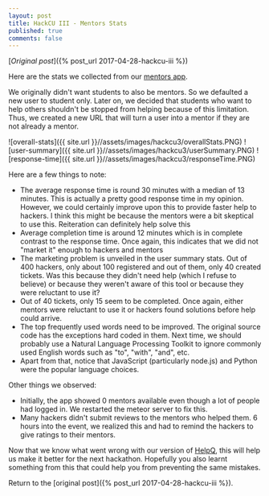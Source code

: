 ```yaml
---
layout: post
title: HackCU III - Mentors Stats
published: true
comments: false
---
```


[*Original post*]({% post_url 2017-04-28-hackcu-iii %})

Here are the stats we collected from our [mentors app](https://github.com/HackCU/mentors).

We originally didn't want students to also be mentors. So we defaulted a new user to student only. Later on, we decided that students who want to help others shouldn't be stopped from helping because of this limitation. Thus, we created a new URL that will turn a user into a mentor if they are not already a mentor.

![overall-stats]({{ site.url }}//assets/images/hackcu3/overallStats.PNG)
![user-summary]({{ site.url }}//assets/images/hackcu3/userSummary.PNG)
![response-time]({{ site.url }}//assets/images/hackcu3/responseTime.PNG)

Here are a few things to note:

* The average response time is round 30 minutes with a median of 13 minutes. This is actually a pretty good response time in my opinion. However, we could certainly improve upon this to provide faster help to hackers. I think this might be because the mentors were a bit skeptical to use this. Reiteration can definitely help solve this
* Average completion time is around 12 minutes which is in complete contrast to the response time. Once again, this indicates that we did not "market it" enough to hackers and mentors
* The marketing problem is unveiled in the user summary stats. Out of 400 hackers, only about 100 registered and out of them, only 40 created tickets. Was this because they didn't need help (which I refuse to believe) or because they weren't aware of this tool or because they were reluctant to use it?
* Out of 40 tickets, only 15 seem to be completed. Once again, either mentors were reluctant to use it or hackers found solutions before help could arrive.
* The top frequently used words need to be improved. The original source code has the exceptions hard coded in them. Next time, we should probably use a Natural Language Processing Toolkit to ignore commonly used English words such as "to", "with", "and", etc.
* Apart from that, notice that JavaScript (particularly node.js) and Python were the popular language choices.

Other things we observed:

* Initially, the app showed 0 mentors available even though a lot of people had logged in. We restarted the meteor server to fix this.
* Many hackers didn't submit reviews to the mentors who helped them. 6 hours into the event, we realized this and had to remind the hackers to give ratings to their mentors.

Now that we know what went wrong with our version of [HelpQ](https://github.com/ehzhang/HELPq), this will help us make it better for the next hackathon. Hopefully you also learnt something from this that could help you from preventing the same mistakes.

Return to the [original post]({% post_url 2017-04-28-hackcu-iii %}).
